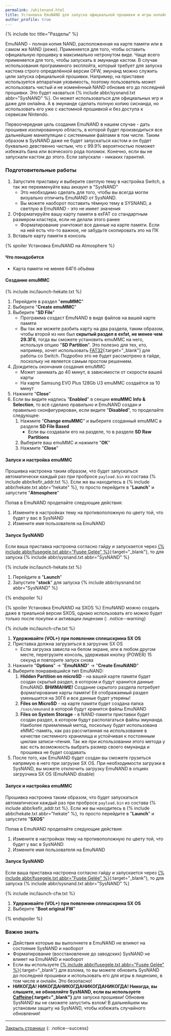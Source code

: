 ```yaml
---
permalink: /whitenand.html
title: Установка EmuNAND для запуска официальной прошивки и игры онлайн
author_profile: true
---
```

{% include toc title="Разделы" %}



EmuNAND - полная копия NAND, расположенная на карте памяти или в самом же NAND (реже). Применяется для того, чтобы оставить официальную прошивку в максимально нетронутом виде. Чаще всего применяется для того, чтобы запускать в эмунанде кастом. В случае использования программного эксплойта, который требует для запуска кастома строго определённой версии OFW, эмунанд можно служить цели запуска официальной прошивки. Например, на приставке используется аппаратная уязвимость, поэтому пользователь может использовать чистый и не изменённый NAND обновив его до последней прошивки. Это будет назваться {% include abbr/sysnand.txt abbr="SysNAND" %}. Он может использоваться для официальных игр и даже для онлайна. А в эмунанде сделать полную копию сиснанда, но использовать его уже с кастомной прошивкой и без доступа к сервисам Nintendo. 

Первоочередная цель создания EmuNAND в нашем случае - дать прошивке изолированную область, в которой будет производиться все дальнейшие манипуляции с системными файлами в том числе. Таким образом в SysNAND даже не будет запускаться кастом и он будет буквально девственно чистым, что с 99.9% вероятностью поможет избежать бана или всяческого рода поломок. Конечно, если вы не запускали кастом до этого. Если запускали - никаких гарантий.

### Подготовительные работы

1. Запустите приставку и выберите светлую тему в настройка Switch, а так же переименуйте ваш аккаунт в "SysNAND"
	* Это необходимо сделать для того, чтобы вы всегда могли визуально отличить EmuNAND от SysNAND.
	* Вы можете наоборот поставить тёмную тему в SYSNAND, а светлую в EmuNAND - это не имеет значения 
1. Отформатируйте вашу карту памяти в exFAT со стандартным размером кластера, если не делали этого ранее
	* Форматирование уничтожит все данные на карте памяти. Если на ней есть что-то важное, не забудьте скопировать это на ПК 
1. Вставьте карту памяти в консоль

{% spoiler Установка EmuNAND на Atmosphere %}

#### Что понадобится 

* Карта памяти не менее 64Гб объёма

#### Создание emuMMC

{% include inc/launch-hekate.txt %}
1. Перейдите в раздел "**emuMMC**"
1. Выберите "**Create emuMMC**"
1. Выберите "**SD File**"
	* Программа создаст EmuNAND в виде файлов на вашей карте памяти 
	* Вы так же можете разбить карту на два раздела, таким образом, чтобы второй из них был **скрытый раздел в exfat, не менее чем 29.3Гб**, тогда вы сможете установить emuMMC на него, используя опцию "**SD Partition**". Это полезно для тех, кто, например, хочет использовать [FAT32](http://customfw.xyz/format_sd){:target="_blank"} для работы со Switch. Подробно это не будет рассмотрено в гайде, поскольку не является самым простом решением. 
1. Дождитесь окончания создания emuMMC 
	* Может занимать до 40 минут, в зависимости от скорости вашей карты 
	* На карте Samsung EVO Plus 128Gb U3 emuMMC создаётся за 10 минут
1. Нажмите "**Close**"
1. Если вы видите надпись "**Enabled**" в секции **emuMMC Info & Selection**, то всё сделано правильно и EmuNAND создан и правильно сконфигурирован, если видите "**Disabled**", то проделайте следующее: 
	1. Нажмите "**Change emuMMC**" и выберите созданный emuMMC в разделе **SD File Based**
		* Если вы создавали его на разделе, то в разделе **SD Raw Partitions**
	1. Выберите ваш emuMMC и нажмите "**ОК**"
	1. Нажмите "**Close**"
	
#### Запуск и настройка emuMMC

Прошивка настроена таким образом, что будет запускаться автоматически каждый раз при пробросе `payload.bin` из состава {% include abbr/kefir_addr.txt %}. Если же вы находитесь в {% include abbr/hekate.txt abbr="hekate" %}, то просто перейдите в "**Launch**" и запустите "**Atmosphere**"

Попав в EmuNAND проделайте следующие действия: 
1. Измените в настройках тему на противоположную по цвету той, что будет у вас в SysNAND
1. Измените имя пользователя на EmuNAND 

#### Запуск SysNAND 

Если ваша приставка настроена согласно гайду и запускается через [{% include abbr/fusegele.txt abbr="Fusée Gelée" %}](fusee-gelee){:target="_blank"}, то для запуска {% include abbr/sysnand.txt abbr="SysNAND" %} 

{% include inc/launch-hekate.txt %}
1. Перейдите в "**Launch**"
1. Запустите "**stock**" для запуска {% include abbr/sysnand.txt abbr="SysNAND" %} 

{% endspoiler %}
	
{% spoiler Установка EmuNAND на SXOS %}
EmuNAND можно создать даже в триальной версии SXOS, однако использовать его можно будет только после покупки и активации лицензии
{: .notice--warning}

{% include inc/launch-cfw.txt %}
1. **Удерживайте (VOL+) при появлении сплешскрина SX OS**
1. Приставка должна загрузиться в загрузчик SX OS
	* Если загрузка зависла на белом экране, или в любом другом месте, перегрузите консоль, удерживая кнопку (POWER) 15 секунд и повторите запуск снова
1. Нажмите "**Options**" -> "**EmuNAND**" -> "**Create EmuNAND**"
1. Выберите понравившийся тип EmuNAND: 
	1. **Hidden Partition on microSD** - на вашей карте памяти будет создан скрытый раздел, в котором и будут хранится данные EmuNAND. **ВНИМАНИЕ!** Создание скрытого раздела потребует форматирование карты памяти! Её отображаемый раздел уменьшится на 30Гб и все данные будет утеряны! 
	1. **Files on MicroSD** - на карте памяти будет создана папка `/sxos/emunand` в которой будут хранится файлы EmuNAND
	1. **Files on System Storage** - в NAND-памяти приставки будет создан раздел, в котором будут располагаться файлы эмунанда. Наиболее приемлемый метод, поскольку будет использована eMMC-память, как раз рассчитанная на использование в качестве системного хранилища и устойчивая к постоянным циклам записи-чтения. Так же при использовании этого метода у вас есть возможность выбрать размер своего емунанда и прошивка не будет создавать 
1. После того, как EmuNAND будет создан вы сможете грузиться напрямую в него при загрузке SX OS. При необходимости загрузки в SysNAND, вы можете отключить загрузку EmuNAND в опциях загрузчика SX OS (EmuNAND disable)

#### Запуск и настройка emuMMC

Прошивка настроена таким образом, что будет запускаться автоматически каждый раз при пробросе `payload.bin` из состава {% include abbr/kefir_addr.txt %}. Если же вы находитесь в {% include abbr/hekate.txt abbr="hekate" %}, то просто перейдите в "**Launch**" и запустите "**SXOS**"

Попав в EmuNAND проделайте следующие действия: 
1. Измените в настройках тему на противоположную по цвету той, что будет у вас в SysNAND
1. Измените имя пользователя на EmuNAND 

#### Запуск SysNAND 

Если ваша приставка настроена согласно гайду и запускается через [{% include abbr/fusegele.txt abbr="Fusée Gelée" %}](fusee-gelee){:target="_blank"}, то для запуска {% include abbr/sysnand.txt abbr="SysNAND" %} 

{% include inc/launch-cfw.txt %}
1. **Удерживайте (VOL+) при появлении сплешскрина SX OS**
1. Выберите "**Boot original FW**"

{% endspoiler %}

### Важно знать
* Действия которые вы выполняете в EmuNAND не влияют на состояние SysNAND и наоборот
* Форматирование (восстановление до заводских) SysNAND не влияет на EmuNAND и наоборот
* Если вы используете [{% include abbr/fusegele.txt abbr="Fusée Gelée" %}](fusee-gelee){:target="_blank"} для взлома, то вы можете обновить SysNAND до последней прошивки и использовать его для игры в лицензию, в том числе и онлайн. Это безопасно!
* **НИКОГДА! НИКОГДАНИКОГДАНИКОГДАНИКОГДА! Никогда, вы слышите, не обновляйте SysNAND, если вы используете [Caffeine](caffeine){:target="_blank"}** для запуска прошивки! Обновив SysNAND вы не сможете запустить взлом! В дальнейшем мы установим защиту на SysNAND, чтобы избежать случайного обновления! 

___

[Закрыть страницу](javascript:window.close();)
{: .notice--success}